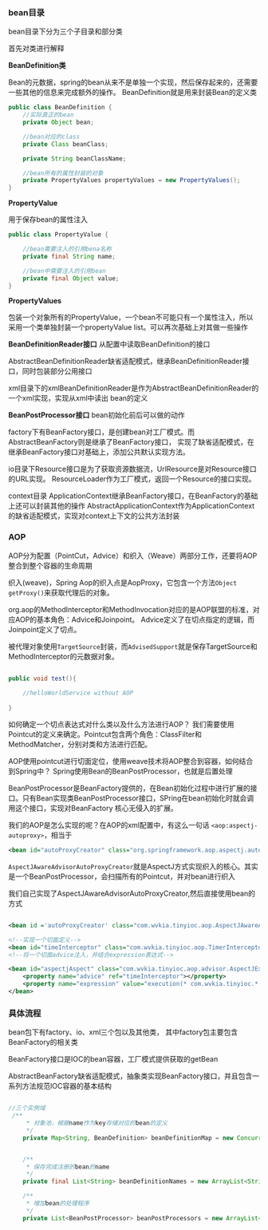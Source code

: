 
### bean目录

bean目录下分为三个子目录和部分类

首先对类进行解释

**BeanDefinition类**

Bean的元数据，spring的bean从来不是单独一个实现，然后保存起来的，还需要一些其他的信息来完成额外的操作。
BeanDefinition就是用来封装Bean的定义类

```java
public class BeanDefinition {
    //实际真正的bean
    private Object bean;

    //bean对应的class
    private Class beanClass;

    private String beanClassName;

    //bean所有的属性封装的对象
    private PropertyValues propertyValues = new PropertyValues();
}

```

**PropertyValue**

用于保存bean的属性注入
```java
public class PropertyValue {

    //bean需要注入的引用bena名称
    private final String name;

    //bean中需要注入的引用bean
    private final Object value;
}

```

**PropertyValues**

包装一个对象所有的PropertyValue，一个bean不可能只有一个属性注入，所以
采用一个类单独封装一个propertyValue list。可以再次基础上对其做一些操作


**BeanDefinitionReader接口**
从配置中读取BeanDefinition的接口

AbstractBeanDefinitionReader缺省适配模式，继承BeanDefinitionReader接口，同时包装部分公用接口

xml目录下的xmlBeanDefinitionReader是作为AbstractBeanDefinitionReader的一个xml实现，实现从xml中读出
bean的定义

**BeanPostProcessor接口**
bean初始化前后可以做的动作



factory下有BeanFactory接口，是创建bean对工厂模式。而AbstractBeanFactory则是继承了BeanFactory接口，
实现了缺省适配模式，在继承BeanFactory接口对基础上，添加公共默认实现方法。

io目录下Resource接口是为了获取资源数据流，UrlResource是对Resource接口的URL实现。
ResourceLoader作为工厂模式，返回一个Resource的接口实现。


context目录
ApplicationContext继承BeanFactory接口，在BeanFactory的基础上还可以封装其他的操作
AbstractApplicationContext作为ApplicationContext的缺省适配模式，实现对context上下文的公共方法封装


### AOP

AOP分为配置（PointCut，Advice）和织入（Weave）两部分工作，还要将AOP整合到整个容器的生命周期

织入(weave)，Spring Aop的织入点是AopProxy，它包含一个方法``Object getProxy()``来获取代理后的对象。

org.aop的MethodInterceptor和MethodInvocation对应的是AOP联盟的标准，对应AOP的基本角色：Advice和Joinpoint。
Advice定义了在切点指定的逻辑，而Joinpoint定义了切点。

被代理对象使用``TargetSource``封装，而``AdvisedSupport``就是保存TargetSource和MethodInterceptor的元数据对象。
```java

public void test(){
    
    //helloWorldService without AOP
    
}

```


如何确定一个切点表达式对什么类以及什么方法进行AOP？
我们需要使用Pointcut的定义来确定。Pointcut包含两个角色：ClassFilter和MethodMatcher，分别对类和方法进行匹配。

AOP使用pointcut进行切面定位，使用weave技术将AOP整合到容器，如何结合到Spring中？
Spring使用Bean的BeanPostProcessor，也就是后置处理

BeanPostProcessor是BeanFactory提供的，在Bean初始化过程中进行扩展的接口。只有Bean实现类BeanPostProcessor接口，SPring在bean初始化时就会调用这个接口，实现对BeanFactory
核心无侵入的扩展。

我们的AOP是怎么实现的呢？在AOP的xml配置中，有这么一句话 ``<aop:aspectj-autoproxy>``，相当于
```xml
<bean id="autoProxyCreator" class="org.springframework.aop.aspectj.autoproxy.AspectJAwareAdvisorAutoProxyCreator"></bean>
```

``AspectJAwareAdvisorAutoProxyCreator``就是AspectJ方式实现织入的核心。其实是一个BeanPostProcessor，会扫描所有的Pointcut，并对bean进行织入

我们自己实现了AspectJAwareAdvisorAutoProxyCreator,然后直接使用bean的方式

```xml

<bean id ='autoProxyCreator' class="com.wvkia.tinyioc.aop.AspectJAwareAdvisorAutoProxyCreator"></bean>

<!--实现一个切面定义-->
<bean id="timeInterceptor" class="com.wvkia.tinyioc.aop.TimerInterceptor"></bean>
<!--将一个切面advice注入，并结合expression表达式-->

<bean id="aspectjAspect" class="com.wvkia.tinyioc.aop.advisor.AspectJExpressionPointcutAdvisor"> 
    <property name="advice" ref="timeInterceptor"></property>
    <property name="expression" value="execution(* com.wvkia.tinyioc.*.*(..))"></property>
</bean>
```


### 具体流程

bean包下有factory、io、xml三个包以及其他类，
其中factory包主要包含BeanFactory的相关类

BeanFactory接口是IOC的bean容器，工厂模式提供获取的getBean

AbstractBeanFactory缺省适配模式，抽象类实现BeanFactory接口，并且包含一系列方法规范IOC容器的基本结构

```java

//三个实例域
 /**
     * 对象池，根据name作为key存储对应的bean的定义
     */
    private Map<String, BeanDefinition> beanDefinitionMap = new ConcurrentHashMap<String, BeanDefinition>();


    /**
     * 保存完成注册的bean的name
     */
    private final List<String> beanDefinitionNames = new ArrayList<String>();

    /**
     * 增加bean的处理程序
     */
    private List<BeanPostProcessor> beanPostProcessors = new ArrayList<BeanPostProcessor>();



```

